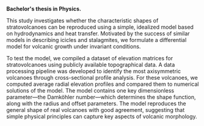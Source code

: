 **Bachelor's thesis in Physics.**

This study investigates whether the characteristic shapes of stratovolcanoes can be reproduced using a simple, idealized model based on hydrodynamics and heat transfer. Motivated by the success of similar models in describing icicles and stalagmites, we formulate a differential model for volcanic growth under invariant conditions.

To test the model, we compiled a dataset of elevation matrices for stratovolcanoes using publicly available topographical data. A data processing pipeline was developed to identify the most axisymmetric volcanoes through cross-sectional profile analysis. For these volcanoes, we computed average radial elevation profiles and compared them to numerical solutions of the model. The model contains one key dimensionless parameter—the Damköhler number—which determines the shape function, along with the radius and offset parameters. The model reproduces the general shape of real volcanoes with good agreement, suggesting that simple physical principles can capture key aspects of volcanic morphology.
